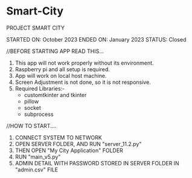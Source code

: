 # Smart-City
PROJECT SMART CITY

STARTED ON: October 2023
ENDED ON: January 2023
STATUS: Closed


//BEFORE STARTING APP READ THIS...
1. This app will not work properly without its environment.
2. Raspberry pi and all setup is required.
3. App will work on local host machine.
4. Screen Adjustment is not done, so it is not responsive.
5. Required Libraries:-
	* customtkinter and tkinter
	* pillow
	* socket
	* subprocess

//HOW TO START....
1. CONNECT SYSTEM TO NETWORK
2. OPEN SERVER FOLDER, AND RUN "server_11.2.py"
3. THEN OPEN "My City Application" FOLDER
4. RUN "main_v5.py"
5. ADMIN DETAIL WITH PASSWORD STORED IN SERVER FOLDER IN "admin.csv" FILE
